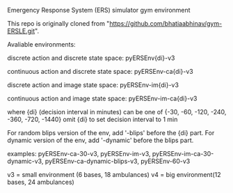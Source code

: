 Emergency Response System (ERS) simulator gym environment

This repo is originally cloned from "https://github.com/bhatiaabhinav/gym-ERSLE.git".

Avaliable environments:

discrete action and discrete state space:
pyERSEnv{di}-v3

continuous action and discrete state space:
pyERSEnv-ca{di}-v3

discrete action and image state space:
pyERSEnv-im{di}-v3

continuous action and image state space:
pyERSEnv-im-ca{di}-v3

where {di} (decision interval in minutes) can be one of {-30, -60, -120, -240, -360, -720, -1440}
omit {di} to set decision interval to 1 min


For random blips version of the env, add '-blips' before the {di} part.
For dynamic version of the env, add '-dynamic' before the blips part.

examples:
pyERSEnv-ca-30-v3, pyERSEnv-im-v3, pyERSEnv-im-ca-30-dynamic-v3, pyERSEnv-ca-dynamic-blips-v3, pyERSEnv-60-v3

v3 = small environment (6 bases, 18 ambulances)
v4 = big environment(12 bases, 24 ambulances)
